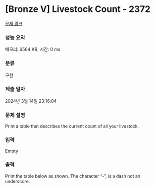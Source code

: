 # [Bronze V] Livestock Count - 2372 

[문제 링크](https://www.acmicpc.net/problem/2372) 

### 성능 요약

메모리: 6564 KB, 시간: 0 ms

### 분류

구현

### 제출 일자

2024년 3월 14일 23:16:04

### 문제 설명

<p>Print a table that describes the current count of all your livestock.</p>

### 입력 

 Empty

### 출력 

 <p>Print the table below as shown. The character “-”, is a dash not an underscore.</p>

